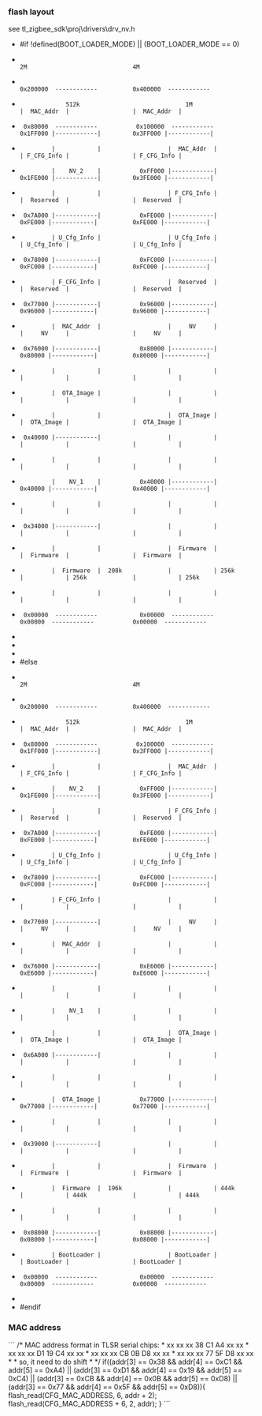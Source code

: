 ### flash layout

see tl_zigbee_sdk\proj\drivers\drv_nv.h

* #if !defined(BOOT_LOADER_MODE) || (BOOT_LOADER_MODE == 0)
 *																					  2M							  4M
 *                                                                      0x200000  ------------       	0x400000  ------------
 *	 				512k							  1M				    	 |  MAC_Addr  |      			 |  MAC_Addr  |
 * 		0x80000  ------------			0x100000  ------------          0x1FF000 |------------|      	0x3FF000 |------------|
 *	 			|		     |					 |  MAC_Addr  |     	    	 | F_CFG_Info |      			 | F_CFG_Info |
 *	  		    |  	 NV_2 	 |			 0xFF000 |------------|         0x1FE000 |------------|  	    0x3FE000 |------------|
 *	 		    |		     |					 | F_CFG_Info |     	   		 |	Reserved  |	       			 |	Reserved  |
 *		0x7A000 |------------|			 0xFE000 |------------|     	 0xFE000 |------------| 	     0xFE000 |------------|
 *	 		    | U_Cfg_Info |					 | U_Cfg_Info |     	   		 | U_Cfg_Info |      			 | U_Cfg_Info |
 * 		0x78000 |------------|			 0xFC000 |------------|     	 0xFC000 |------------|      	 0xFC000 |------------|
 *		   		| F_CFG_Info |					 |  Reserved  |     	    	 |  Reserved  |      			 |  Reserved  |
 * 		0x77000 |------------|			 0x96000 |------------|     	 0x96000 |------------|      	 0x96000 |------------|
 * 		   		|  MAC_Addr  |					 |     NV     |     	    	 |     NV     |      			 |     NV     |
 * 		0x76000 |------------|			 0x80000 |------------|     	 0x80000 |------------|      	 0x80000 |------------|
 * 		   		|		     |					 |			  |     	    	 |			  |      			 |			  |
 * 		   		|  OTA_Image |					 |			  |     	    	 |			  |      			 |			  |
 * 		   		|		     |					 |	OTA_Image |     	    	 |	OTA_Image |      			 |	OTA_Image |
 * 		0x40000 |------------|					 |			  |     	    	 |			  |      			 |			  |
 * 		   		|		     |					 |			  |     	    	 |			  |      			 |			  |
 * 		   		|  	 NV_1 	 |			 0x40000 |------------|     	 0x40000 |------------|      	 0x40000 |------------|
 * 		   		|		     |					 |			  |     	    	 |			  |      			 |			  |
 * 		0x34000 |------------|					 |			  |     	    	 |			  |      			 |			  |
 * 		   		|		     |					 |  Firmware  |     	    	 |  Firmware  |      			 |  Firmware  |
 * 		   		|  Firmware  |	208k			 |			  | 256k	    	 |			  | 256k 			 |			  | 256k
 * 		   		|		     |					 |			  |     	    	 |			  |         		 |			  |
 * 		0x00000  ------------			 0x00000  ------------      	 0x00000  ------------           0x00000  ------------
 *
 *
 *
 * #else
 *																					  2M							  4M
 *                                                                      0x200000  ------------          0x400000  ------------
 *	 				512k							  1M						 |  MAC_Addr  |         		 |  MAC_Addr  |
 * 		0x80000  ------------			0x100000  ------------          0x1FF000 |------------|         0x3FF000 |------------|
 *	 			|			 |					 |  MAC_Addr  |         		 | F_CFG_Info |         		 | F_CFG_Info |
 *	 			|  	 NV_2 	 |			 0xFF000 |------------|         0x1FE000 |------------|         0x3FE000 |------------|
 *	 			|			 |					 | F_CFG_Info |         		 |  Reserved  |         		 |  Reserved  |
 *	 	0x7A000 |------------|			 0xFE000 |------------|          0xFE000 |------------|          0xFE000 |------------|
 *	 			| U_Cfg_Info |					 | U_Cfg_Info |         		 | U_Cfg_Info |         		 | U_Cfg_Info |
 *	 	0x78000 |------------|			 0xFC000 |------------|          0xFC000 |------------|          0xFC000 |------------|
 *	 			| F_CFG_Info |					 |		      |         		 |		      |         		 |		      |
 *	 	0x77000 |------------|					 |     NV     |         		 |     NV     |         		 |     NV     |
 *	 			|  MAC_Addr  |					 |		      |         		 |		      |         		 |		      |
 *	 	0x76000 |------------|			 0xE6000 |------------|          0xE6000 |------------|          0xE6000 |------------|
 *	 			|		     |					 |		      |         		 |		      |         		 |		      |
 *	 			|  	 NV_1	 |					 |		      |         		 |		      |         		 |		      |
 *	 			|		     |					 |	OTA_Image |         		 |	OTA_Image |         		 |	OTA_Image |
 *	 	0x6A000 |------------|					 |		      |         		 |		      |         		 |		      |
 *	 			|		     |					 |		      |         		 |		      |         		 |		      |
 *	 			|  OTA_Image |			 0x77000 |------------|          0x77000 |------------|          0x77000 |------------|
 *	 			|		     |					 |		      |         		 |		      |         		 |		      |
 *	 	0x39000 |------------|					 |		      |         		 |		      |         		 |		      |
 *	 			|			 |					 |  Firmware  |         		 |  Firmware  |         		 |  Firmware  |
 *	 			|  Firmware	 |	196k			 |		      | 444k    		 |		      | 444k    		 |		      | 444k
 *	 			|			 |					 |		      |         		 |		      |         		 |		      |
 *	 	0x08000 |------------|			 0x08000 |------------|          0x08000 |------------|          0x08000 |------------|
 *	 			| BootLoader |					 | BootLoader |         		 | BootLoader |         		 | BootLoader |
 *	 	0x00000  ------------			 0x00000  ------------           0x00000  ------------           0x00000  ------------
 *
 * #endif

### MAC address

´´´
/* MAC address format in TLSR serial chips:
    * xx xx xx 38 C1 A4 xx xx
    * xx xx xx D1 19 C4 xx xx
    * xx xx xx CB 0B D8 xx xx
    * xx xx xx 77 5F D8 xx xx
    *
    * so, it need to do shift
    * */
if((addr[3] == 0x38 && addr[4] == 0xC1 && addr[5] == 0xA4) ||
    (addr[3] == 0xD1 && addr[4] == 0x19 && addr[5] == 0xC4) ||
    (addr[3] == 0xCB && addr[4] == 0x0B && addr[5] == 0xD8) ||
    (addr[3] == 0x77 && addr[4] == 0x5F && addr[5] == 0xD8)){
    flash_read(CFG_MAC_ADDRESS, 6, addr + 2);
    flash_read(CFG_MAC_ADDRESS + 6, 2, addr);
}
´´´
